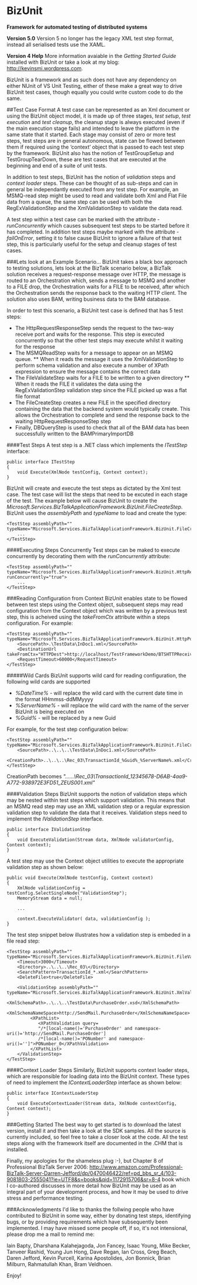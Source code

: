 # BizUnit
**Framework for automated testing of distributed systems**

**Version 5.0**
Version 5 no longer has the legacy XML test step format, instead all serialised tests use the XAML. 

 

**Version 4 Help**
More information avaiable in the *Getting Started Guide* installed with BizUnit or take a look at my blog: http://kevinsmi.wordpress.com.

BizUnit is a framework and as such does not have any dependency on either NUnit of VS Unit Testing, either of these make a great way to drive BizUnit test cases, though equally you could write custom code to do the same.

##Test Case Format
A test case can be represented as an Xml document or using the BizUnit object model, it is made up of three stages, *_test setup_*, *_test execution_* and *_test cleanup_*, the cleanup stage is always executed (even if the main execution stage fails) and intended to leave the platform in the same state that it started.
Each stage may consist of zero or more test steps, test steps are in general autonomous, state can be flowed between them if required using the ‘context’ object that is passed to each test step by the framework.
BizUnit also has the notion of TestGroupSetup and TestGroupTearDown, these are test cases that are executed at the beginning and end of a suite of unit tests.

In addition to test steps, BizUnit has the notion of *_validation_* steps and *_context loader_* steps. These can be thought of as sub-steps and can in general be independantly executed from any test step. For example, an MSMQ-read step might be used to read and validate both Xml and Flat File data from a queue, the same step can be used with both the RegExValidationStep and the XmlValidationStep to validate the data read.

A test step within a test case can be marked with the attribute - *_runConcurrently_* which causes subsequent test steps to be started before it has completed. In addition test steps maybe marked with the attribute - *_failOnError_*, setting it to false cause BizUnit to ignore a failure of that test step, this is particularly useful for the setup and cleanup stages of test cases.

###Lets look at an Example Scenario...
BizUnit takes a black box approach to testing solutions, lets look at the BizTalk scenario below, a BizTalk solution receives a request-response message over HTTP, the message is routed to an Orchestration which, sends a message to MSMQ and another to a FILE drop, the Orchestration waits for a FILE to be received, after which the Orchestration sends the response back to the waiting HTTP client. The solution also uses BAM, writing business data to the BAM database.

In order to test this scenario, a BizUnit test case is defined that has 5 test steps:

* The HttpRequestResponseStep sends the request to the two-way receive port and waits for the response. This step is executed concurrently so that the other test steps may execute whilst it waiting for the response 
* The MSMQReadStep waits for a message to appear on an MSMQ queue. 
** When it reads the message it uses the XmlValidationStep to perform schema validation and also execute a number of XPath expression to ensure the message contains the correct data 
* The FileValidateStep waits for a FILE to be written to a given directory
** When it reads the FILE it validates the data using the RegExValidationStep validation step since the FILE picked up was a flat file format 
* The FileCreateStep creates a new FILE in the specified directory containing the data that the backend system would typically create. This allows the Orchestration to complete and send the response back to the waiting HttpRequestResponseStep step 
* Finally, DBQueryStep is used to check that all of the BAM data has been successfully written to the BAMPrimaryImportDB
 
####Test Steps
A test step is a .NET class which implements the *_ITestStep_* interface:


    public interface ITestStep
    {
        void Execute(XmlNode testConfig, Context context);
    }


BizUnit will create and execute the test steps as dictated by the Xml test case. The test case will list the steps that need to be excuted in each stage of the test. The example below will cause BizUnit to create the _Microsoft.Services.BizTalkApplicationFramework.BizUnit.FileCreateStep_. BizUnit uses the *_assemblyPath_* and *_typeName_* to load and create the type:


    <TestStep assemblyPath="" typeName="Microsoft.Services.BizTalkApplicationFramework.BizUnit.FileCreateStep">
        ...
    </TestStep>

####Executing Steps Concurrently
Test steps can be maked to execute concurrently by decorating them with the *_runConcurrently_* attribute:

    <TestStep assemblyPath="" typeName="Microsoft.Services.BizTalkApplicationFramework.BizUnit.HttpRequestResponseStep" runConcurrently="true">
        ...
    </TestStep>

###Reading Configuration from Context
BizUnit enables state to be flowed between test steps using the Context object, subsequent steps may read configuration from the Context object which was written by a previous test step, this is acheived using the *_takeFromCtx_* attribute within a steps configuration. For example:


    <TestStep assemblyPath="" typeName="Microsoft.Services.BizTalkApplicationFramework.BizUnit.HttpPostStep">
        <SourcePath>.\TestData\InDoc1.xml</SourcePath>    
        <DestinationUrl takeFromCtx="HTTPDest">http://localhost/TestFrameworkDemo/BTSHTTPReceive.dll</DestinationUrl>
        <RequestTimeout>60000</RequestTimeout>
    </TestStep>

#####Wild Cards
BizUnit supports wild card for reading configuration, the following wild cards are supported
 
* *_%DateTime%_* - will replace the wild card with the current date time in the format HHmmss-ddMMyyyy 
* *_%ServerName%_* - will replace the wild card with the name of the server BizUnit is being executed on 
* *_%Guid%_* - will be replaced by a new Guid

For example, for the test step configuration below:

    <TestStep assemblyPath="" typeName="Microsoft.Services.BizTalkApplicationFramework.BizUnit.FileCreateStep">
        <SourcePath>..\..\..\TestData\InDoc1.xml</SourcePath>         
        <CreationPath>..\..\..\Rec_03\TransactionId_%Guid%_%ServerName%.xml</CreationPath>
    </TestStep>

CreationPath becomes _"..\..\..\Rec_03\TransactionId_12345678-D6AB-4aa9-A772-938972E3FD51_ZEUS001.xml"_

####Validation Steps
BizUnit supports the notion of validation steps which may be nested within test steps which support validation. This means that an MSMQ read step may use an XML validation step or a regular expression validation step to validate the data that it receives. Validation steps need to implement the *_IValidationStep_* interface. 

    public interface IValidationStep
    {
        void ExecuteValidation(Stream data, XmlNode validatorConfig, Context context);
    }

A test step may use the Context object utilities to execute the appropriate validation step as shown below:
 
    public void Execute(XmlNode testConfig, Context context)
    {
        XmlNode validationConfig = testConfig.SelectSingleNode("ValidationStep");
        MemoryStream data = null;

        ...

        context.ExecuteValidator( data, validationConfig );
    }

The test step snippet below illustrates how a validation step is embeded in a file read step:

    <TestStep assemblyPath="" typeName="Microsoft.Services.BizTalkApplicationFramework.BizUnit.FileValidateStep">
        <Timeout>3000</Timeout>
        <Directory>..\..\..\Rec_03\</Directory>
        <SearchPattern>TransactionId_*.xml</SearchPattern>
        <DeleteFile>true</DeleteFile>
			
        <ValidationStep assemblyPath="" typeName="Microsoft.Services.BizTalkApplicationFramework.BizUnit.XmlValidationStep">
             <XmlSchemaPath>..\..\..\TestData\PurchaseOrder.xsd</XmlSchemaPath>
             <XmlSchemaNameSpace>http://SendMail.PurchaseOrder</XmlSchemaNameSpace>
             <XPathList>
                <XPathValidation query=
                "/*[local-name()='PurchaseOrder' and namespace-uri()='http://SendMail.PurchaseOrder']
                /*[local-name()='PONumber' and namespace-uri()='']">PONumber_0</XPathValidation>
             </XPathList>
        </ValidationStep>			
    </TestStep>

####Context Loader Steps
Similarly, BizUnit supports context loader steps, which are responsible for loading data into the BizUnit context. These types of need to implement the *_IContextLoaderStep_* interface as shown below:

    public interface IContextLoaderStep
    {
        void ExecuteContextLoader(Stream data, XmlNode contextConfig, Context context);
    }

###Getting Started
The best way to get started is to download the latest version, install it and then take a look at the SDK samples. All the source is currently included, so feel free to take a closer look at the code. All the test steps along with the framework itself are documented in the .CHM that is installed.

Finally, my apologies for the shameless plug :-), but Chapter 8 of Professional BizTalk Server 2006: http://www.amazon.com/Professional-BizTalk-Server-Darren-Jefford/dp/0470046422/ref=pd_bbs_sr_4/103-9081803-2555041?ie=UTF8&s=books&qid=1172915706&sr=8-4 book which I co-authored discusses in more detail how BizUnit may be used as an integral part of your development process, and how it may be used to drive stress and performance testing. 

###Acknowledgments
I'd like to thanks the follwing people who have contributed to BizUnit in some way, either by donating test steps, identifying bugs, or by providing requirements which have subsequently been implemented. I may have missed some people off, if so, it's not intensional, please drop me a mail to remind me:

Iain Bapty, Dharshana Kalahejagoda, Jon Fancey, Isaac Young, Mike Becker, Tanveer Rashid, Young Jun Hong, Dave Regan, Ian Cross, Greg Beach, Daren Jefford, Kevin Purcell, Karina Apostolides, Jon Bonnick, Brian Milburn, Rahmatullah Khan, Bram Veldhoen.

Enjoy!
